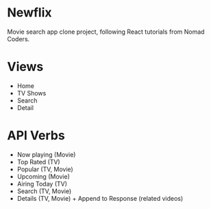 # Newflix

Movie search app clone project, following React tutorials from Nomad Coders.

# Views

- Home
- TV Shows
- Search
- Detail

# API Verbs

- Now playing (Movie)
- Top Rated (TV)
- Popular (TV, Movie)
- Upcoming (Movie)
- Airing Today (TV)
- Search (TV, Movie)
- Details (TV, Movie) + Append to Response (related videos)

